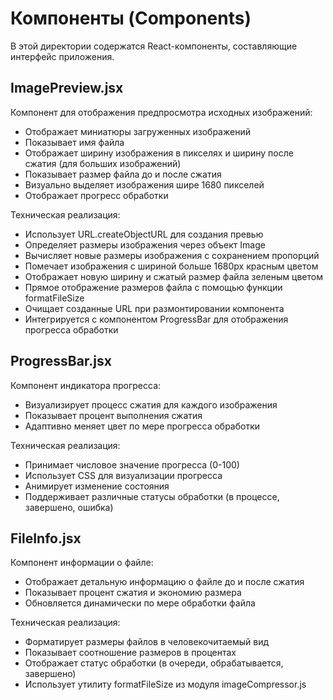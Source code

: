 # Компоненты (Components)

В этой директории содержатся React-компоненты, составляющие интерфейс приложения.

## ImagePreview.jsx

Компонент для отображения предпросмотра исходных изображений:
- Отображает миниатюры загруженных изображений
- Показывает имя файла
- Отображает ширину изображения в пикселях и ширину после сжатия (для больших изображений)
- Показывает размер файла до и после сжатия
- Визуально выделяет изображения шире 1680 пикселей
- Отображает прогресс обработки

Техническая реализация:
- Использует URL.createObjectURL для создания превью
- Определяет размеры изображения через объект Image
- Вычисляет новые размеры изображения с сохранением пропорций
- Помечает изображения с шириной больше 1680px красным цветом
- Отображает новую ширину и сжатый размер файла зеленым цветом
- Прямое отображение размеров файла с помощью функции formatFileSize
- Очищает созданные URL при размонтировании компонента
- Интегрируется с компонентом ProgressBar для отображения прогресса обработки

## ProgressBar.jsx

Компонент индикатора прогресса:
- Визуализирует процесс сжатия для каждого изображения
- Показывает процент выполнения сжатия
- Адаптивно меняет цвет по мере прогресса обработки

Техническая реализация:
- Принимает числовое значение прогресса (0-100)
- Использует CSS для визуализации прогресса
- Анимирует изменение состояния
- Поддерживает различные статусы обработки (в процессе, завершено, ошибка)

## FileInfo.jsx

Компонент информации о файле:
- Отображает детальную информацию о файле до и после сжатия
- Показывает процент сжатия и экономию размера
- Обновляется динамически по мере обработки файла

Техническая реализация:
- Форматирует размеры файлов в человекочитаемый вид
- Показывает соотношение размеров в процентах
- Отображает статус обработки (в очереди, обрабатывается, завершено)
- Использует утилиту formatFileSize из модуля imageCompressor.js